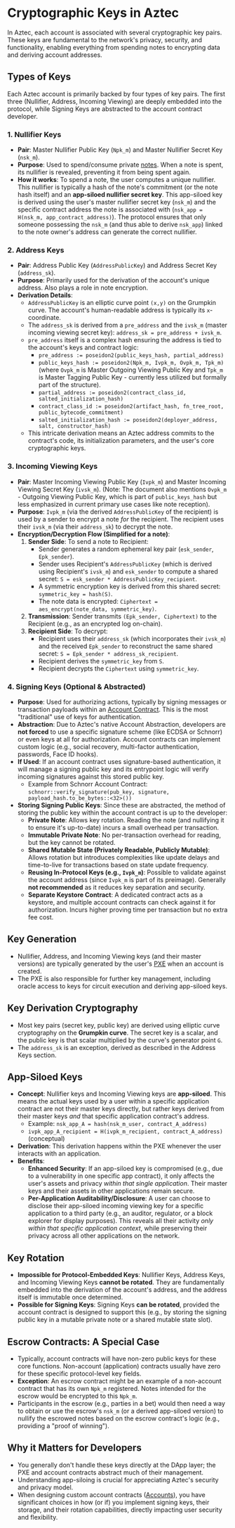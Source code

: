 # Cryptographic Keys in Aztec

In Aztec, each account is associated with several cryptographic key pairs. These keys are fundamental to the network's privacy, security, and functionality, enabling everything from spending notes to encrypting data and deriving account addresses.

## Types of Keys

Each Aztec account is primarily backed by four types of key pairs. The first three (Nullifier, Address, Incoming Viewing) are deeply embedded into the protocol, while Signing Keys are abstracted to the account contract developer.

### 1. Nullifier Keys
*   **Pair**: Master Nullifier Public Key (`Npk_m`) and Master Nullifier Secret Key (`nsk_m`).
*   **Purpose**: Used to spend/consume private [notes](./../NotesAndUTXOs/Notes.md). When a note is spent, its nullifier is revealed, preventing it from being spent again.
*   **How it works**: To spend a note, the user computes a unique nullifier. This nullifier is typically a hash of the note's commitment (or the note hash itself) and an **app-siloed nullifier secret key**. This app-siloed key is derived using the user's master nullifier secret key (`nsk_m`) and the specific contract address the note is associated with (`nsk_app = H(nsk_m, app_contract_address)`). The protocol ensures that only someone possessing the `nsk_m` (and thus able to derive `nsk_app`) linked to the note owner's address can generate the correct nullifier.

### 2. Address Keys
*   **Pair**: Address Public Key (`AddressPublicKey`) and Address Secret Key (`address_sk`).
*   **Purpose**: Primarily used for the derivation of the account's unique address. Also plays a role in note encryption.
*   **Derivation Details**:
    *   `AddressPublicKey` is an elliptic curve point `(x,y)` on the Grumpkin curve. The account's human-readable address is typically its `x`-coordinate.
    *   The `address_sk` is derived from a `pre_address` and the `ivsk_m` (master incoming viewing secret key): `address_sk = pre_address + ivsk_m`.
    *   `pre_address` itself is a complex hash ensuring the address is tied to the account's keys and contract logic:
        *   `pre_address := poseidon2(public_keys_hash, partial_address)`
        *   `public_keys_hash := poseidon2(Npk_m, Ivpk_m, Ovpk_m, Tpk_m)` (where `Ovpk_m` is Master Outgoing Viewing Public Key and `Tpk_m` is Master Tagging Public Key - currently less utilized but formally part of the structure).
        *   `partial_address := poseidon2(contract_class_id, salted_initialization_hash)`
        *   `contract_class_id := poseidon2(artifact_hash, fn_tree_root, public_bytecode_commitment)`
        *   `salted_initialization_hash := poseidon2(deployer_address, salt, constructor_hash)`
    *   This intricate derivation means an Aztec address commits to the contract's code, its initialization parameters, and the user's core cryptographic keys.

### 3. Incoming Viewing Keys
*   **Pair**: Master Incoming Viewing Public Key (`Ivpk_m`) and Master Incoming Viewing Secret Key (`ivsk_m`). (Note: The document also mentions `Ovpk_m` - Outgoing Viewing Public Key, which is part of `public_keys_hash` but less emphasized in current primary use cases like note reception).
*   **Purpose**: `Ivpk_m` (via the derived `AddressPublicKey` of the recipient) is used by a sender to encrypt a note *for* the recipient. The recipient uses their `ivsk_m` (via their `address_sk`) to decrypt the note.
*   **Encryption/Decryption Flow (Simplified for a note)**:
    1.  **Sender Side**: To send a note to Recipient:
        *   Sender generates a random ephemeral key pair (`esk_sender`, `Epk_sender`).
        *   Sender uses Recipient's `AddressPublicKey` (which is derived using Recipient's `ivsk_m`) and `esk_sender` to compute a shared secret: `S = esk_sender * AddressPublicKey_recipient`.
        *   A symmetric encryption key is derived from this shared secret: `symmetric_key = hash(S)`.
        *   The note data is encrypted: `Ciphertext = aes_encrypt(note_data, symmetric_key)`.
    2.  **Transmission**: Sender transmits `(Epk_sender, Ciphertext)` to the Recipient (e.g., as an encrypted log on-chain).
    3.  **Recipient Side**: To decrypt:
        *   Recipient uses their `address_sk` (which incorporates their `ivsk_m`) and the received `Epk_sender` to reconstruct the same shared secret: `S = Epk_sender * address_sk_recipient`.
        *   Recipient derives the `symmetric_key` from `S`.
        *   Recipient decrypts the `Ciphertext` using `symmetric_key`.

### 4. Signing Keys (Optional & Abstracted)
*   **Purpose**: Used for authorizing actions, typically by signing messages or transaction payloads within an [Account Contract](./../AccountsAndAuth/Accounts.md). This is the most "traditional" use of keys for authentication.
*   **Abstraction**: Due to Aztec's native Account Abstraction, developers are **not forced** to use a specific signature scheme (like ECDSA or Schnorr) or even keys at all for authorization. Account contracts can implement custom logic (e.g., social recovery, multi-factor authentication, passwords, Face ID hooks).
*   **If Used**: If an account contract uses signature-based authentication, it will manage a signing public key and its entrypoint logic will verify incoming signatures against this stored public key.
    *   Example from Schnorr Account Contract: `schnorr::verify_signature(pub_key, signature, payload_hash.to_be_bytes::<32>())`
*   **Storing Signing Public Keys**: Since these are abstracted, the method of storing the public key within the account contract is up to the developer:
    *   **Private Note**: Allows key rotation. Reading the note (and nullifying it to ensure it's up-to-date) incurs a small overhead per transaction.
    *   **Immutable Private Note**: No per-transaction overhead for reading, but the key cannot be rotated.
    *   **Shared Mutable State (Privately Readable, Publicly Mutable)**: Allows rotation but introduces complexities like update delays and time-to-live for transactions based on state update frequency.
    *   **Reusing In-Protocol Keys (e.g., `Ivpk_m`)**: Possible to validate against the account address (since `Ivpk_m` is part of its preimage). Generally **not recommended** as it reduces key separation and security.
    *   **Separate Keystore Contract**: A dedicated contract acts as a keystore, and multiple account contracts can check against it for authorization. Incurs higher proving time per transaction but no extra fee cost.

## Key Generation
*   Nullifier, Address, and Incoming Viewing keys (and their master versions) are typically generated by the user's [PXE](./../ExecutionEnvironment/PXE.md) when an account is created.
*   The PXE is also responsible for further key management, including oracle access to keys for circuit execution and deriving app-siloed keys.

## Key Derivation Cryptography
*   Most key pairs (secret key, public key) are derived using elliptic curve cryptography on the **Grumpkin curve**. The secret key is a scalar, and the public key is that scalar multiplied by the curve's generator point `G`.
*   The `address_sk` is an exception, derived as described in the Address Keys section.

## App-Siloed Keys
*   **Concept**: Nullifier keys and Incoming Viewing keys are **app-siloed**. This means the actual keys used by a user within a specific application contract are not their master keys directly, but rather keys derived from their master keys *and* that specific application contract's address.
    *   Example: `nsk_app_A = hash(nsk_m_user, contract_A_address)`
    *   `ivpk_app_A_recipient = H(ivpk_m_recipient, contract_A_address)` (conceptual)
*   **Derivation**: This derivation happens within the PXE whenever the user interacts with an application.
*   **Benefits**:
    *   **Enhanced Security**: If an app-siloed key is compromised (e.g., due to a vulnerability in one specific app contract), it only affects the user's assets and privacy *within that single application*. Their master keys and their assets in other applications remain secure.
    *   **Per-Application Auditability/Disclosure**: A user can choose to disclose their app-siloed incoming viewing key for a specific application to a third party (e.g., an auditor, regulator, or a block explorer for display purposes). This reveals all their activity *only within that specific application context*, while preserving their privacy across all other applications on the network.

## Key Rotation
*   **Impossible for Protocol-Embedded Keys**: Nullifier Keys, Address Keys, and Incoming Viewing Keys **cannot be rotated**. They are fundamentally embedded into the derivation of the account's address, and the address itself is immutable once determined.
*   **Possible for Signing Keys**: Signing Keys **can be rotated**, provided the account contract is designed to support this (e.g., by storing the signing public key in a mutable private note or a shared mutable state slot).

## Escrow Contracts: A Special Case
*   Typically, account contracts will have non-zero public keys for these core functions. Non-account (application) contracts usually have zero for these specific protocol-level key fields.
*   **Exception**: An escrow contract might be an example of a non-account contract that has its own `Npk_m` registered. Notes intended for the escrow would be encrypted to this `Npk_m`.
*   Participants in the escrow (e.g., parties in a bet) would then need a way to obtain or use the escrow's `nsk_m` (or a derived app-siloed version) to nullify the escrowed notes based on the escrow contract's logic (e.g., providing a "proof of winning").

## Why it Matters for Developers
*   You generally don't handle these keys directly at the DApp layer; the PXE and account contracts abstract much of their management.
*   Understanding app-siloing is crucial for appreciating Aztec's security and privacy model.
*   When designing custom account contracts ([Accounts](./../AccountsAndAuth/Accounts.md)), you have significant choices in how (or if) you implement signing keys, their storage, and their rotation capabilities, directly impacting user security and flexibility. 